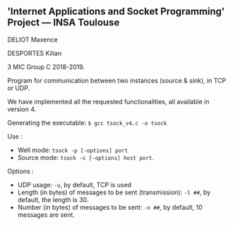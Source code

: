 ## 'Internet Applications and Socket Programming' Project &mdash; INSA Toulouse

DELIOT Maxence

DESPORTES Kilian


3 MIC
Group C
2018-2019.

Program for communication between two instances (source & sink), in TCP or UDP.

We have implemented all the requested functionalities, all available in version 4.

Generating the executable: `$ gcc tsock_v4.c -o tsock`

Use :
* Well mode: `tsock -p [-options] port`
* Source mode: `tsock -s [-options] host port`.

Options :
* UDP usage: `-u`, by default, TCP is used
* Length (in bytes) of messages to be sent (transmission): `-l ##`, by default, the length is 30.
* Number (in bytes) of messages to be sent: `-n ##`, by default, 10 messages are sent.
